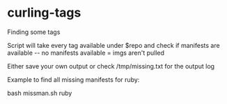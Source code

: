 # curling-tags
Finding some tags

Script will take every tag available under $repo and check if manifests are available -- no manifests available = imgs aren't pulled

Either save your own output or check /tmp/missing.txt for the output log

Example to find all missing manifests for ruby:

bash missman.sh ruby
